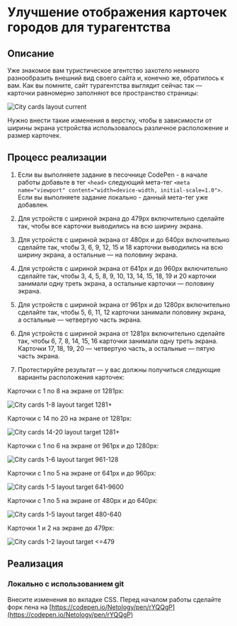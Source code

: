 # Улучшение отображения карточек городов для турагентства

## Описание

Уже знакомое вам туристическое агентство захотело немного разнообразить внешний вид своего сайта и, конечно же, обратилось к вам. Как вы помните, сайт турагентства выглядит сейчас так — карточки равномерно заполняют все пространство страницы:
 
![City cards layout current](../../sources/adaptive-images-agency-current.jpg)

Нужно внести такие изменения в верстку, чтобы в зависимости от ширины экрана устройства использовалось различное расположение и размер карточек.

## Процесс реализации

1. Если вы выполняете задание в песочнице CodePen - в начале работы добавьте в тег `<head>` следующий мета-тег `<meta name="viewport" content="width=device-width, initial-scale=1.0">`. Если вы выполняете задание локально - данный мета-тег уже добавлен.

2. Для устройств с шириной экрана до 479px включительно сделайте так, чтобы все карточки выводились на всю ширину экрана.

3. Для устройств с шириной экрана от 480px и до 640px включительно сделайте так, чтобы 3, 6, 9, 12, 15 и 18 карточки выводились на всю ширину экрана, а остальные — на половину экрана.

4. Для устройств с шириной экрана от 641px и до 960px включительно сделайте так, чтобы 3, 4, 5, 8, 9, 10, 13, 14, 15, 18, 19 и 20 карточки занимали одну треть экрана, а остальные карточки — половину экрана.

5. Для устройств с шириной экрана от 961px и до 1280px включительно сделайте так, чтобы 5, 6, 11, 12 карточки занимали половину экрана, а остальные  — четвертую часть экрана.

6. Для устройств с шириной экрана от 1281px включительно сделайте так, чтобы 6, 7, 8, 14, 15, 16 карточки занимали одну треть экрана. Карточки 17, 18, 19, 20 — четвертую часть, а остальные — пятую часть экрана.

7. Протестируйте результат — у вас должны получиться следующие варианты расположения карточек:

Карточки с 1 по 8 на экране от 1281px:

![City cards 1-8 layout target 1281+](../../sources/adaptive-images-agency-0.jpg)

Карточки с 14 по 20 на экране от 1281px:

![City cards 14-20 layout target 1281+](../../sources/adaptive-images-agency-5.jpg)

Карточки с 1 по 6 на экране от 961px и до 1280px:

![City cards 1-6 layout target 961-128](../../sources/adaptive-images-agency-1.jpg)

Карточки с 1 по 5 на экране от 641px и до 960px: 

![City cards 1-5 layout target 641-9600](../../sources/adaptive-images-agency-2.jpg)


Карточки с 1 по 5 на экране от 480px и до 640px:

![City cards 1-5 layout target 480-640](../../sources/adaptive-images-agency-3.jpg)

Карточки 1 и 2 на экране до 479px:

![City cards 1-2 layout target <=479](../../sources/adaptive-images-agency-4.jpg)

## Реализация

### Локально с использованием git

Внесите изменения во вкладке CSS. Перед началом работы сделайте форк пена на [https://codepen.io/Netology/pen/rYQQgP](https://codepen.io/Netology/pen/rYQQgP)
